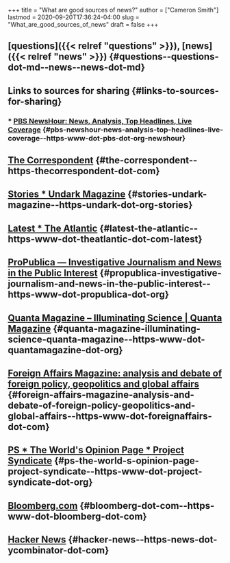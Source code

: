 +++
title = "What are good sources of news?"
author = ["Cameron Smith"]
lastmod = 2020-09-20T17:36:24-04:00
slug = "What_are_good_sources_of_news"
draft = false
+++

## [questions]({{< relref "questions" >}}), [news]({{< relref "news" >}}) {#questions--questions-dot-md--news--news-dot-md}


## Links to sources for sharing {#links-to-sources-for-sharing}


### \* [PBS NewsHour: News, Analysis, Top Headlines, Live Coverage](<https://www.pbs.org/newshour/>) {#pbs-newshour-news-analysis-top-headlines-live-coverage--https-www-dot-pbs-dot-org-newshour}


## [The Correspondent](<https://thecorrespondent.com/>) {#the-correspondent--https-thecorrespondent-dot-com}


## [Stories \* Undark Magazine](<https://undark.org/stories/>) {#stories-undark-magazine--https-undark-dot-org-stories}


## [Latest \* The Atlantic](<https://www.theatlantic.com/latest/>) {#latest-the-atlantic--https-www-dot-theatlantic-dot-com-latest}


## [ProPublica — Investigative Journalism and News in the Public Interest](<https://www.propublica.org/>) {#propublica-investigative-journalism-and-news-in-the-public-interest--https-www-dot-propublica-dot-org}


## [Quanta Magazine – Illuminating Science | Quanta Magazine](<https://www.quantamagazine.org/>) {#quanta-magazine-illuminating-science-quanta-magazine--https-www-dot-quantamagazine-dot-org}


## [Foreign Affairs Magazine: analysis and debate of foreign policy, geopolitics and global affairs](<https://www.foreignaffairs.com/>) {#foreign-affairs-magazine-analysis-and-debate-of-foreign-policy-geopolitics-and-global-affairs--https-www-dot-foreignaffairs-dot-com}


## [PS \* The World's Opinion Page \* Project Syndicate](<https://www.project-syndicate.org/>) {#ps-the-world-s-opinion-page-project-syndicate--https-www-dot-project-syndicate-dot-org}


## [Bloomberg.com](<https://www.bloomberg.com/>) {#bloomberg-dot-com--https-www-dot-bloomberg-dot-com}


## [Hacker News](<https://news.ycombinator.com/>) {#hacker-news--https-news-dot-ycombinator-dot-com}
